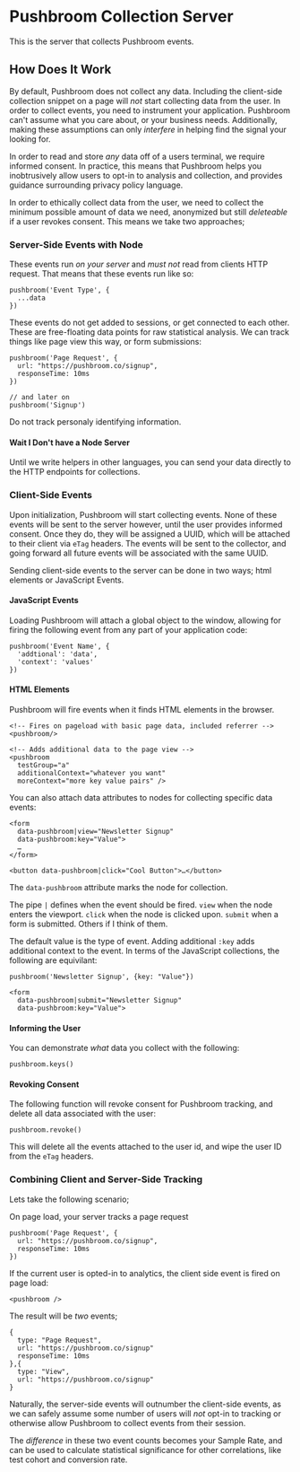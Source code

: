 # Pushbroom Collection Server

This is the server that collects Pushbroom events.

## How Does It Work

By default, Pushbroom does not collect any data. Including the client-side collection snippet on a page will _not_ start collecting data from the user. In order to collect events, you need to instrument your application. Pushbroom can't assume what you care about, or your business needs. Additionally, making these assumptions can only _interfere_ in helping find the signal your looking for.

In order to read and store _any_ data off of a users terminal, we require informed consent. In practice, this means that Pushbroom helps you inobtrusively allow users to opt-in to analysis and collection, and provides guidance surrounding privacy policy language.

In order to ethically collect data from the user, we need to collect the minimum possible amount of data we need, anonymized but still _deleteable_ if a user revokes consent. This means we take two approaches;

### Server-Side Events with Node

These events run _on your server_ and _must not_ read from clients HTTP request. That means that these events run like so:

```
pushbroom('Event Type', {
  ...data
})
```

These events do not get added to sessions, or get connected to each other. These are free-floating data points for raw statistical analysis. We can track things like page view this way, or form submissions:

```
pushbroom('Page Request', {
  url: "https://pushbroom.co/signup",
  responseTime: 10ms
})

// and later on
pushbroom('Signup')
```

Do not track personaly identifying information.

#### Wait I Don't have a Node Server

Until we write helpers in other languages, you can send your data directly to the HTTP endpoints for collections.

### Client-Side Events

Upon initialization, Pushbroom will start collecting events. None of these events will be sent to the server however, until the user provides informed consent. Once they do, they will be assigned a UUID, which will be attached to their client via `eTag` headers. The events will be sent to the collector, and going forward all future events will be associated with the same UUID.

Sending client-side events to the server can be done in two ways; html elements or JavaScript Events.

#### JavaScript Events

Loading Pushbroom will attach a global object to the window, allowing for firing the following event from any part of your application code:

```
pushbroom('Event Name', {
  'addtional': 'data',
  'context': 'values'
})
```

#### HTML Elements

Pushbroom will fire events when it finds HTML elements in the browser.

```
<!-- Fires on pageload with basic page data, included referrer -->
<pushbroom/>

<!-- Adds additional data to the page view -->
<pushbroom
  testGroup="a"
  additionalContext="whatever you want"
  moreContext="more key value pairs" />
```

You can also attach data attributes to nodes for collecting specific data events:

```
<form
  data-pushbroom|view="Newsletter Signup"
  data-pushbroom:key="Value">
  …
</form>

<button data-pushbroom|click="Cool Button">…</button>
```

The `data-pushbroom` attribute marks the node for collection.

The pipe `|` defines when the event should be fired. `view` when the node enters the viewport. `click` when the node is clicked upon. `submit` when a form is submitted. Others if I think of them.

The default value is the type of event. Adding additional `:key` adds additional context to the event. In terms of the JavaScript collections, the following are equivilant:

```
pushbroom('Newsletter Signup', {key: "Value"})

<form
  data-pushbroom|submit="Newsletter Signup"
  data-pushbroom:key="Value">
```

#### Informing the User

You can demonstrate _what_ data you collect with the following:

```
pushbroom.keys()
```

#### Revoking Consent

The following function will revoke consent for Pushbroom tracking, and delete all data associated with the user:

```
pushbroom.revoke()
```

This will delete all the events attached to the user id, and wipe the user ID from the `eTag` headers.


### Combining Client and Server-Side Tracking

Lets take the following scenario;

On page load, your server tracks a page request

```
pushbroom('Page Request', {
  url: "https://pushbroom.co/signup",
  responseTime: 10ms
})
```

If the current user is opted-in to analytics, the client side event is fired on page load:

```
<pushbroom />
```

The result will be _two_ events;

```
{
  type: "Page Request",
  url: "https://pushbroom.co/signup"
  responseTime: 10ms
},{
  type: "View",
  url: "https://pushbroom.co/signup"
}
```

Naturally, the server-side events will outnumber the client-side events, as we can safely assume some number of users will _not_ opt-in to tracking or otherwise allow Pushbroom to collect events from their session.

The _difference_ in these two event counts becomes your Sample Rate, and can be used to calculate statistical significance for other correlations, like test cohort and conversion rate.
















